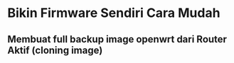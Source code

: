 # Bikin Firmware Sendiri Cara Mudah

## Membuat full backup image openwrt dari Router Aktif (cloning image)
